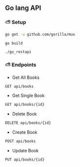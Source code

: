 ## Go lang API
### ⛅ Setup

``` bash
go get -u github.com/gorilla/mux
```

``` bash
go build
```

``` bash
./go_restapi
```

### ⛅ Endpoints

* Get All Books
``` bash
GET api/books
```
* Get Single Book
``` bash
GET api/books/{id}
```
* Delete Book
``` bash
DELETE api/books/{id}
```
* Create Book
``` bash
POST api/books
```
* Update Book
``` bash
PUT api/books/{id}
```
